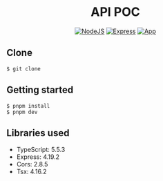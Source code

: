 <h1 align="center"> API POC </h1>

<div align="center">

  [![NodeJS](https://img.shields.io/badge/node.js-6DA55F?style=for-the-badge&logo=node.js&logoColor=white)](https://nodejs.org)
  [![Express](https://img.shields.io/badge/express.js-%23404d59.svg?style=for-the-badge&logo=express&logoColor=%2361DAFB)](https://expressjs.com)
  [![App](https://img.shields.io/badge/App-1.0.0-green)](https://github.com/Alexander-Lancellott/api-poc)

</div>

## Clone
`$ git clone`

## Getting started

```
$ pnpm install
$ pnpm dev
```

## Libraries used

- TypeScript: 5.5.3
- Express: 4.19.2
- Cors: 2.8.5
- Tsx: 4.16.2